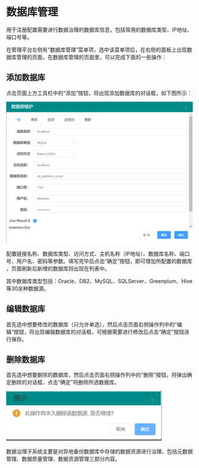 # 数据库管理

用于注册配置需要进行数据治理的数据库信息，包括常用的数据库类型、IP地址、端口号等。

在管理平台左侧有“数据库管理”菜单项，选中该菜单项后，在右侧的面板上出现数据库管理的页面，在数据库管理的页面里，可以完成下面的一些操作：

## 添加数据库

点击页面上方工具栏中的“添加”按钮，将出现添加数据库的对话框，如下图所示：

![](<../../.gitbook/assets/image (36).png>)



配置链接名称、数据库类型、访问方式、主机名称（IP地址）、数据库名称、端口号、用户名、密码等参数。填写完毕后点击“确定”按钮，即可增加所配置的数据库 ，页面刷新后新增的数据库将出现在列表中。

其中数据库类型包括：Oracle、DB2、MySQL、SQLServer、Greenplum、Hive 等30余种数据源。

## 编辑数据库

首先选中想要修改的数据库（只允许单选），然后点击页面右侧操作列中的“编辑”按钮，将出现编辑数据库的对话框，可根据需要进行修改后点击“确定”按钮进行保存。

## 删除数据库

首先选中想要删除的数据库，然后点击页面右侧操作列中的“删除”按钮，将弹出确定删除的对话框，点击“确定”将删除所选数据库。

![](<../../.gitbook/assets/image (57).png>)

数据治理子系统主要是对异地备份数据库中存储的数据资源进行治理，包括元数据管理、数据质量管理、数据资源管理三部分内容。

